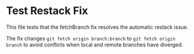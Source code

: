 # Test Restack Fix

This file tests that the fetchBranch fix resolves the automatic restack issue.

The fix changes `git fetch origin branch:branch` to `git fetch origin branch` to avoid conflicts when local and remote branches have diverged.
